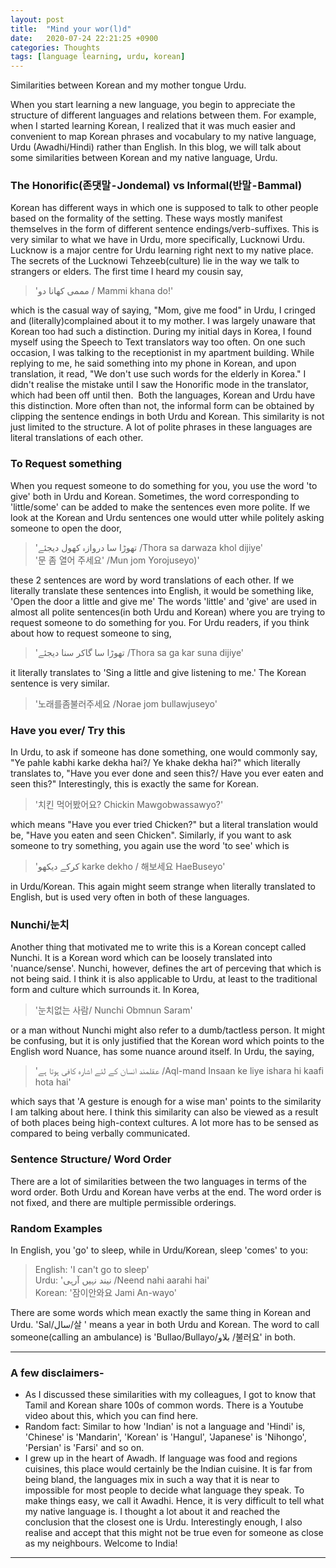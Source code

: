 ```yaml
---
layout: post
title:  "Mind your wor(l)d"
date:   2020-07-24 22:21:25 +0900
categories: Thoughts
tags: [language learning, urdu, korean]
---
```


Similarities between Korean and my mother tongue Urdu.  

When you start learning a new language, you begin to appreciate the structure of different languages and relations between them. For example, when I started learning Korean, I realized that it was much easier and convenient to map Korean phrases and vocabulary to my native language, Urdu (Awadhi/Hindi) rather than English. In this blog, we will talk about some similarities between Korean and my native language, Urdu.  
  
### The Honorific(존댓말 - Jondemal) vs Informal(반말 - Bammal)  
Korean has different ways in which one is supposed to talk to other people based on the formality of the setting. These ways mostly manifest themselves in the form of different sentence endings/verb-suffixes. This is very similar to what we have in Urdu, more specifically, Lucknowi Urdu. Lucknow is a major centre for Urdu learning right next to my native place. The secrets of the Lucknowi Tehzeeb(culture) lie in the way we talk to strangers or elders. The first time I heard my cousin say, 
> 'مممی کھانا دو / Mammi khana do!'

which is the casual way of saying, "Mom, give me food" in Urdu, I cringed and (literally)complained about it to my mother. I was largely unaware that Korean too had such a distinction. During my initial days in Korea, I found myself using the Speech to Text translators way too often. On one such occasion, I was talking to the receptionist in my apartment building. While replying to me, he said something into my phone in Korean, and upon translation, it read, "We don't use such words for the elderly in Korea." I didn't realise the mistake until I saw the Honorific mode in the translator, which had been off until then. 
Both the languages, Korean and Urdu have this distinction. More often than not, the informal form can be obtained by clipping the sentence endings in both Urdu and Korean. This similarity is not just limited to the structure. A lot of polite phrases in these languages are literal translations of each other.  
### To Request something 
When you request someone to do something for you, you use the word 'to give' both in Urdu and Korean. Sometimes, the word corresponding to 'little/some' can be added to make the sentences even more polite. If we look at the Korean and Urdu sentences one would utter while politely asking someone to open the door,
> 'تھوڑا سا دروازہ کھول دیجئے /Thora sa darwaza khol dijiye'  
'문 좀 열어 주세요' /Mun jom Yorojuseyo)'

these 2 sentences are word by word translations of each other. If we literally translate these sentences into English, it would be something like, 'Open the door a little and give me'
The words 'little' and 'give' are used in almost all polite sentences(in both Urdu and Korean) where you are trying to request someone to do something for you. For Urdu readers, if you think about how to request someone to sing,
> 'تھوڑا سا گاکر سنا دیجئے /Thora sa ga kar suna dijiye'

it literally translates to 'Sing a little and give listening to me.' The Korean sentence is very similar.
>'노래를좀불러주세요 /Norae jom bullawjuseyo'  

### Have you ever/ Try this
In Urdu, to ask if someone has done something, one would commonly say, "Ye pahle kabhi karke dekha hai?/ Ye khake dekha hai?" which literally translates to, "Have you ever done and seen this?/ Have you ever eaten and seen this?" Interestingly, this is exactly the same for Korean. 
> '치킨 먹어봤어요? Chickin Mawgobwassawyo?'  

which means "Have you ever tried Chicken?" but a literal translation would be, "Have you eaten and seen Chicken".
Similarly, if you want to ask someone to try something, you again use the word 'to see' which is 
> 'کرکے دیکھو karke dekho / 해보세요 HaeBuseyo' 

in Urdu/Korean. This again might seem strange when literally translated to English, but is used very often in both of these languages.
### Nunchi/눈치
Another thing that motivated me to write this is a Korean concept called Nunchi. It is a Korean word which can be loosely translated into 'nuance/sense'. Nunchi, however, defines the art of perceving that which is not being said. I think it is also applicable to Urdu, at least to the traditional form and culture which surrounds it. In Korea, 
> '눈치없는 사람/ Nunchi Obmnun Saram'

or a man without Nunchi might also refer to a dumb/tactless person. It might be confusing, but it is only justified that the Korean word which points to the English word Nuance, has some nuance around itself. In Urdu, the saying, 
> 'عقلمند انسان کے لئے اشارہ کافی ہوتا ہے /Aql-mand Insaan ke liye ishara hi kaafi hota hai'

which says that 'A gesture is enough for a wise man' points to the similarity I am talking about here. I think this similarity can also be viewed as a result of both places being high-context cultures. A lot more has to be sensed as compared to being verbally communicated.
### Sentence Structure/ Word Order
There are a lot of similarities between the two languages in terms of the word order. Both Urdu and Korean have verbs at the end. The word order is not fixed, and there are multiple permissible orderings.
### Random Examples
In English, you 'go' to sleep, while in Urdu/Korean, sleep 'comes' to you: 
> English: 'I can't go to sleep'  
Urdu: 'نیند نہیں آرہی /Neend nahi aarahi hai'  
Korean: '잠이안와요 Jami An-wayo'  

There are some words which mean exactly the same thing in Korean and Urdu. 'Sal/سال/살 ' means a year in both Urdu and Korean. The word to call someone(calling an ambulance) is 'Bullao/Bullayo/بلاو /불러요' in both. 

<hr />

### A few disclaimers-
- As I discussed these similarities with my colleagues, I got to know that Tamil and Korean share 100s of common words. There is a Youtube video about this, which you can find here.
- Random fact: Similar to how 'Indian' is not a language and 'Hindi' is, 'Chinese' is 'Mandarin', 'Korean' is 'Hangul', 'Japanese' is 'Nihongo', 'Persian' is 'Farsi' and so on.
- I grew up in the heart of Awadh. If language was food and regions cuisines, this place would certainly be the Indian cuisine. It is far from being bland, the languages mix in such a way that it is near to impossible for most people to decide what language they speak. To make things easy, we call it Awadhi. Hence, it is very difficult to tell what my native language is. I thought a lot about it and reached the conclusion that the closest one is Urdu. Interestingly enough, I also realise and accept that this might not be true even for someone as close as my neighbours. Welcome to India!



---